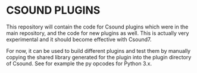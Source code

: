 CSOUND PLUGINS
===

This repository will contain the code for Csound plugins which were in the main repository, and the code for new plugins as well.
This is actually very experimental and it should become effective with Csound7.

For now, it can be used to build different plugins and test them by manually copying the shared library generated for the plugin into the plugin directory of Csound. See for example the py opcodes for Python 3.x.
